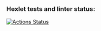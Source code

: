 ### Hexlet tests and linter status:
[![Actions Status](https://github.com/Mayday4221/qa-engineer-project-84/workflows/hexlet-check/badge.svg)](https://github.com/Mayday4221/qa-engineer-project-84/actions)